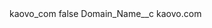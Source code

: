 <?xml version="1.0" encoding="UTF-8"?>
<CustomMetadata xmlns="http://soap.sforce.com/2006/04/metadata" xmlns:xsi="http://www.w3.org/2001/XMLSchema-instance" xmlns:xsd="http://www.w3.org/2001/XMLSchema">
    <label>kaovo_com</label>
    <protected>false</protected>
    <values>
        <field>Domain_Name__c</field>
        <value xsi:type="xsd:string">kaovo.com</value>
    </values>
</CustomMetadata>
